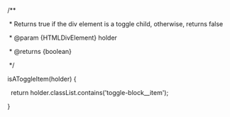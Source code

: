   /**

   * Returns true if the div element is a toggle child, otherwise, returns false

   * @param {HTMLDivElement} holder

   * @returns {boolean}

   */

  isAToggleItem(holder) {

    return holder.classList.contains('toggle-block__item');

  }
  